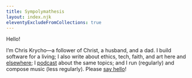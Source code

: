 ```yaml
---
title: Sympolymathesis
layout: index.njk
eleventyExcludeFromCollections: true
---
```


Hello!

I’m Chris Krycho—a follower of Christ, a husband, and a dad. I build software for a living; I also write about ethics, tech, faith, and art here and [elsewhere]; I [podcast] about the same topics; and I run (regularly) and compose music (less regularly). Please [say hello]!

[elsewhere]: /appearances/
[podcast]: /podcasts/
[say hello]: mailto:hello@chriskrycho.com
